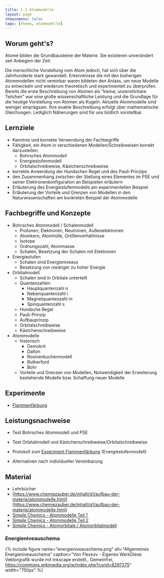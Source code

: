 ```yaml
---
title: 1.1 Atommodelle
layout: page
showinmenu: false
tags: [thema, atommodelle]
---
```


## Worum geht's?

Atome bilden die Grundbausteine der Materie. Sie existieren unverändert seit Anbeginn der Zeit.

Die menschliche Vorstellung vom Atom jedoch, hat sich über die Jahrhunderte stark gewandelt. Erkenntnisse die mit den bisherigen Atommodellen nicht vereinbar waren bildeten den Anlass, um neue Modelle zu entwickeln und wiederum theoretisch und experimentell zu überprüfen. Bereits die erste Beschreibung von Atomen als "kleine, unzerstörbare Teilchen" war eine große wissenschaftliche Leistung und die Grundlage für die heutige Vorstellung von Atomen als Kugeln. Aktuelle Atommodelle sind weniger einprägsam. Ihre exakte Beschreibung erfolgt über mathematische Gleichungen. Lediglich Näherungen sind für uns bildlich vorstellbar.

## Lernziele

- Kenntnis und korrekte Verwendung der Fachbegriffe
- Fähigkeit, ein Atom in verschiedenen Modellen/Schreibweisen korrekt darzustellen:
	- Bohrsches Atommodell
	- Energiestufenmodell
	- Orbitalschreibweise, Kästchenschreibweise
- korrekte Anwendung der Hundschen Regel und des Pauli-Prinzips
- den Zusammenhang zwischen der Stellung eines Elementes im PSE und seiner Elektronenkonfiguration an Beispielen erläutern
- Erläuterung des Energiestufenmodells am experimentellen Beispiel
- Erläuterung der Vorteile und Grenzen von Modellen in den Naturwissenschaften am konkreten Beispiel der Atommodelle

## Fachbegriffe und Konzepte

- Bohrsches Atommodell / Schalenmodell
	- Protonen, Elektronen, Neutronen, Außenelektronen
	- Atomkern, Atomhülle, Größenverhältnisse
	- Isotope
	- Ordnungszahl, Atommasse
	- Schalen, Besetzung der Schalen mit Elektronen
- Energiestufen
	- Schalen sind Energieniveaus
	- Besetzung von niedriger zu hoher Energie
- Orbitalmodell
	- Schalen sind in Orbitale unterteilt
	- Quantenzahlen
		- Hauptquantenzahl n
		- Nebenquantenzahl l
		- Magnetquantenzahl m
		- Spinquantenzahl s
	- Hundsche Regel
	- Pauli-Prinzip
	- Aufbauprinzip
	- Orbitalschreibweise
	- Kästchenschreibweise
- Atommodelle
	- historisch
		- Demokrit
		- Dalton
		- Rosinenkuchenmodell
		- Rutherford
		- Bohr
	- Vorteile und Grenzen von Modellen, Notwendigkeit der Erweiterung bestehende Modelle bzw. Schaffung neuer Modelle

## Experimente
	
- [Flammenfärbung](/experimente/flammenfaerbung)

## Leistungsnachweise

- Test Bohrsches Atommodell und PSE
- Test Orbitalmodell und Kästchenschreibweise/Orbitalschreibweise
- Protokoll zum [Experiment Flammenfärbung](/experimente/flammenfaerbung) (Energiestufenmodell)

- Alternativen nach individueller Vereinbarung

## Material

- Lehrbücher
- [https://www.chemiezauber.de/inhalt/q1/aufbau-der-materie/atommodelle.html](https://www.chemiezauber.de/inhalt/q1/aufbau-der-materie/atommodelle.html)
- [Simple Chemics - Atommodelle Teil 1](https://www.youtube.com/watch?v=vBXaINQwpZ0)
- [Simple Chemics - Atommodelle Teil 2](https://www.youtube.com/watch?v=hwhTXmT1xS4)
- [Simple Chemics - Atomorbitale / Atomorbitalmodell](https://www.youtube.com/watch?v=Pw-MeI_kK-0)

### Energieniveauschema
{% include figure name="energieniveauschema.png" alt="Allgemeines Energieniveauschema" caption="Von Flexxxv - Eigenes WerkDiese Vektorgrafik wurde mit Inkscape erstellt., Gemeinfrei, https://commons.wikimedia.org/w/index.php?curid=8297375" width="750px" %}
